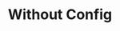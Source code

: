 ---
title: Without Config

userDefined: 
  - name: Ep. 1
    title:
      en: God Makes the World
    ids: 
      - id: 210999824
        language: en
      - id: 177244126
        language: es
      - id: 244652102
        language: cak

languages: 
  - name: English
    code: en
  - name: Spanish
    code: es
  - name: Kaqchikel
    code: cak

select:
  languages: "Select a language:"
  videos: "Select a video:"
  subtitles: "Select a subtitle:"
  empty: "Off"
  next: "Next"
  back: "Back"

error: "The video you are trying to select does not exist in this language."

textListConfig: false
languageListConfig: false
videoListConfig: false
videoList: userDefined
pageIdentifier: user
---